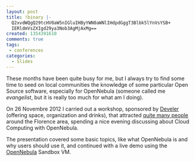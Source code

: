 ```yaml
---
layout: post
title: !binary |-
  Q2xvdWQgQ29tcHV0aW5nIGluIHByYWN0aWNlIHdpdGggT3Blbk5lYnVsYSB+
  IERldmVsZXIgd29ya3Nob3AgMjAxMg==
created: 1354391610
comments: true
tags:
 - conferences
categories:
  - Slides
---
```

These months have been quite busy for me, but I always try to find some time to seed on local communities the knowledge of some particular Open Source software, especially for OpenNebula (someone called me <em>evangelist</em>, but it is really too much for what am I doing).

On 26 Novembre 2012 I carried out a workshop, sponsored by <a href="http://www.develer.com">Develer</a> (offering space, organization and drinks), that attracted <a href="http://workshop.develer.com/ilcloudcomputingriempielaplatea/">quite many people</a> around the Florence area, spending a nice evening discussing about Cloud Computing with OpenNebula.

The presentation covered some basic topics, like what OpenNebula is and why users should use it, and continued with a live demo using the [OpenNebula](http://www.opennebula.org) Sandbox VM.

<script async class="speakerdeck-embed"
data-id="9e3d9a901a470130ab9412313d2a40b3" data-ratio="1.33333333333333"
src="//speakerdeck.com/assets/embed.js"></script>
